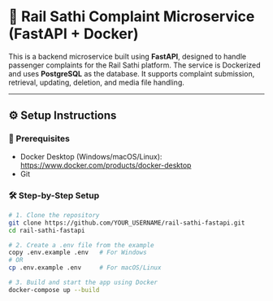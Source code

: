 # 🚄 Rail Sathi Complaint Microservice (FastAPI + Docker)

This is a backend microservice built using **FastAPI**, designed to handle passenger complaints for the Rail Sathi platform. The service is Dockerized and uses **PostgreSQL** as the database. It supports complaint submission, retrieval, updating, deletion, and media file handling.

---

## ⚙️ Setup Instructions

### 📌 Prerequisites

- Docker Desktop (Windows/macOS/Linux): https://www.docker.com/products/docker-desktop
- Git

### 🛠️ Step-by-Step Setup

```bash
# 1. Clone the repository
git clone https://github.com/YOUR_USERNAME/rail-sathi-fastapi.git
cd rail-sathi-fastapi

# 2. Create a .env file from the example
copy .env.example .env   # For Windows
# OR
cp .env.example .env     # For macOS/Linux

# 3. Build and start the app using Docker
docker-compose up --build
